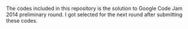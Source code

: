 The codes included in this repository is the solution to Google Code Jam 2014 preliminary round. I got selected for the next round after submitting these codes.
